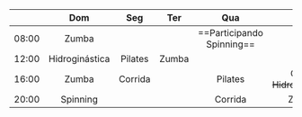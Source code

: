 
|       |      Dom       |   Seg   |  Ter  |            Qua            |             Qui             |   Sex    |      Sab       |
| :---: | :------------: | :-----: | :---: | :-----------------------: | :-------------------------: | :------: | :------------: |
| 08:00 |     Zumba      |         |       | ==Participando Spinning== |                             | Corrida  |    Pilates     |
| 12:00 | Hidroginástica | Pilates | Zumba |                           |                             | Spinning | Hidroginástica |
| 16:00 |     Zumba      | Corrida |       |          Pilates          | Cheio<br>~~Hidroginástica~~ |          |    Spinning    |
| 20:00 |    Spinning    |         |       |          Corrida          |            Zumba            |          |     Zumba      |




